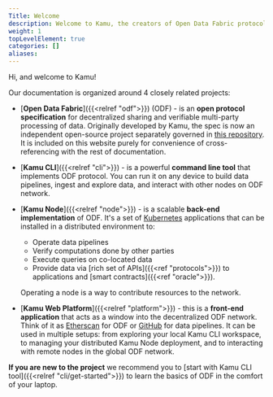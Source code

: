 ```yaml
---
Title: Welcome
description: Welcome to Kamu, the creators of Open Data Fabric protocol
weight: 1
topLevelElement: true
categories: []
aliases:
---
```


Hi, and welcome to Kamu!

Our documentation is organized around 4 closely related projects:

- [**Open Data Fabric**]({{<relref "odf">}}) (ODF) - is an **open protocol specification** for decentralized sharing and verifiable multi-party processing of data. Originally developed by Kamu, the spec is now an independent open-source project separately governed in [this repository](https://github.com/open-data-fabric/open-data-fabric/). It is included on this website purely for convenience of cross-referencing with the rest of documentation.
- [**Kamu CLI**]({{<relref "cli">}}) - is a powerful **command line tool** that implements ODF protocol. You can run it on any device to build data pipelines, ingest and explore data, and interact with other nodes on ODF network.
- [**Kamu Node**]({{<relref "node">}}) - is a scalable **back-end implementation** of ODF. It's a set of [Kubernetes](https://kubernetes.io/) applications that can be installed in a distributed environment to:
  - Operate data pipelines
  - Verify computations done by other parties
  - Execute queries on co-located data
  - Provide data via [rich set of APIs]({{<ref "protocols">}}) to applications and [smart contracts]({{<ref "oracle">}}).

  Operating a node is a way to contribute resources to the network.
- [**Kamu Web Platform**]({{<relref "platform">}}) - this is a **front-end application** that acts as a window into the decentralized ODF network. Think of it as [Etherscan](https://etherscan.io/) for ODF or [GitHub](https://github.com) for data pipelines. It can be used in multiple setups: from exploring your local Kamu CLI workspace, to managing your distributed Kamu Node deployment, and to interacting with remote nodes in the global ODF network.

**If you are new to the project** we recommend you to [start with Kamu CLI tool]({{<relref "cli/get-started">}}) to learn the basics of ODF in the comfort of your laptop.